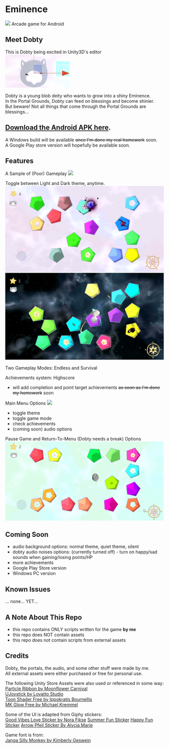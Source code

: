 # Eminence
![](Demo/MainScreen.gif)
Arcade game for Android

## Meet Dobty
This is Dobty being excited in Unity3D's editor  
![](Demo/DobtyIconDance.gif)  

Dobty is a young blob deity who wants to grow into a shiny Eminence.  
In the Portal Grounds, Dobty can feed on blessings and become shinier.  
But beware! Not all things that come through the Portal Grounds are blessings...  

## [Download the Android APK here](https://drive.google.com/file/d/1SOvqjJ7zYYhvxgTorc01Q9LsHEnRuM_-/view?usp=sharing).  
A Windows build will be available ~~once I'm done my real homework~~ soon.  
A Google Play store version will hopefully be available soon.  
  

## Features

A Sample of (Poor) Gameplay
![](Demo/GameplayDemo.gif)

Toggle between Light and Dark theme, anytime.  
![](Demo/SS-GameModeLight3.PNG)  
![](Demo/SS-GameModeDark2.PNG)  

Two Gameplay Modes: Endless and Survival

Achievements system: Highscore  
- will add completion and point target achievements ~~as soon as I'm done my homework~~ soon  

Main Menu Options 
![](Demo/OptionsDemo.gif)  
- toggle theme
- toggle game mode
- check achievements
- (coming soon) audio options

Pause Game and Return-To-Menu (Dobty needs a break) Options
![](Demo/GameplayOptionsDemo.gif)


## Coming Soon
- audio background options: normal theme, quiet theme, silent
- dobty audio noises options: (currently turned off) - turn on happy/sad sounds when gaining/losing points/HP
- more achievements
- Google Play Store version
- Windows PC version


## Known Issues
... none... YET... 


## A Note About This Repo
- this repo contains ONLY scripts written for the game **by me**
- this repo does NOT contain assets
- this repo does not contain scripts from external assets

## Credits
Dobty, the portals, the audio, and some other stuff were made by me.  
All external assets were either purchased or free for personal use.  

The following Unity Store Assets were also used or referenced in some way:  
[Particle Ribbon by Moonflower Carnival](https://assetstore.unity.com/packages/vfx/particles/spells/particle-ribbon-42866)  
[UJoystick by Lovatto Studio](https://assetstore.unity.com/packages/tools/input-management/ujoystick-49186)  
[Toon Shader Free by Ippokratis Bournellis](https://assetstore.unity.com/packages/vfx/shaders/toon-shader-free-21288)  
[MK Glow Free by Michael Kremmel](https://assetstore.unity.com/packages/vfx/shaders/fullscreen-camera-effects/mk-glow-free-28044)

Some of the UI is adapted from Giphy stickers:  
[Good Vibes Love Sticker by Nora Fikse](https://giphy.com/stickers/by-nora-bynorafikse-62bZqi1DwCPy6jyYxJ)
[Summer Fun Sticker](https://giphy.com/stickers/summer-sun-bysummer-YMk5AJhusglR8goPuk)
[Happy Fun Sticker](https://giphy.com/stickers/night-moon-planet-lwqCF9DRCHfboaWQdM)
[Arrow Pfeil Sticker By Alycia Marie](https://giphy.com/stickers/alyciamarie-arrow-pfeil-alycia-marie-Me81mOdZvTtHtAjTAa)

Game font is from:  
[Janga Silly Monkey by Kimberly Geswein](https://www.1001freefonts.com/janda-silly-monkey.font)

